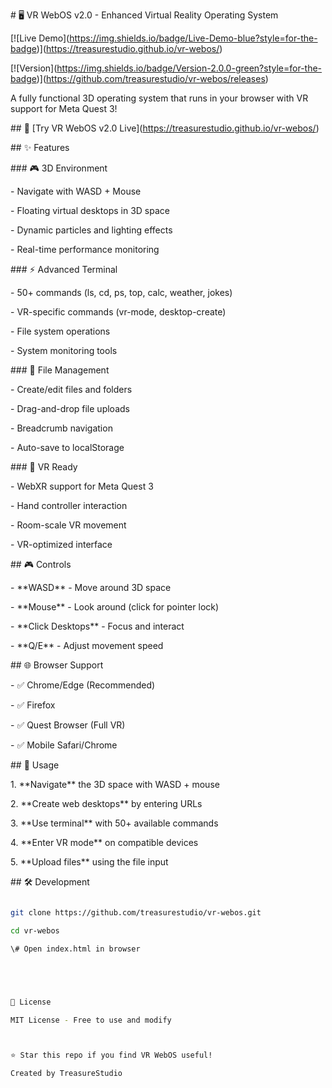 \# 🖥️ VR WebOS v2.0 - Enhanced Virtual Reality Operating System



\[!\[Live Demo](https://img.shields.io/badge/Live-Demo-blue?style=for-the-badge)](https://treasurestudio.github.io/vr-webos/)

\[!\[Version](https://img.shields.io/badge/Version-2.0.0-green?style=for-the-badge)](https://github.com/treasurestudio/vr-webos/releases)



A fully functional 3D operating system that runs in your browser with VR support for Meta Quest 3!



\## 🚀 \[Try VR WebOS v2.0 Live](https://treasurestudio.github.io/vr-webos/)



\## ✨ Features



\### 🎮 3D Environment

\- Navigate with WASD + Mouse

\- Floating virtual desktops in 3D space

\- Dynamic particles and lighting effects

\- Real-time performance monitoring



\### ⚡ Advanced Terminal

\- 50+ commands (ls, cd, ps, top, calc, weather, jokes)

\- VR-specific commands (vr-mode, desktop-create)

\- File system operations

\- System monitoring tools



\### 📁 File Management

\- Create/edit files and folders

\- Drag-and-drop file uploads

\- Breadcrumb navigation

\- Auto-save to localStorage



\### 🥽 VR Ready

\- WebXR support for Meta Quest 3

\- Hand controller interaction

\- Room-scale VR movement

\- VR-optimized interface



\## 🎮 Controls



\- \*\*WASD\*\* - Move around 3D space

\- \*\*Mouse\*\* - Look around (click for pointer lock)

\- \*\*Click Desktops\*\* - Focus and interact

\- \*\*Q/E\*\* - Adjust movement speed



\## 🌐 Browser Support



\- ✅ Chrome/Edge (Recommended)

\- ✅ Firefox

\- ✅ Quest Browser (Full VR)

\- ✅ Mobile Safari/Chrome



\## 📱 Usage



1\. \*\*Navigate\*\* the 3D space with WASD + mouse

2\. \*\*Create web desktops\*\* by entering URLs

3\. \*\*Use terminal\*\* with 50+ available commands

4\. \*\*Enter VR mode\*\* on compatible devices

5\. \*\*Upload files\*\* using the file input



\## 🛠️ Development



```bash

git clone https://github.com/treasurestudio/vr-webos.git

cd vr-webos

\# Open index.html in browser





📄 License

MIT License - Free to use and modify



⭐ Star this repo if you find VR WebOS useful!

Created by TreasureStudio

